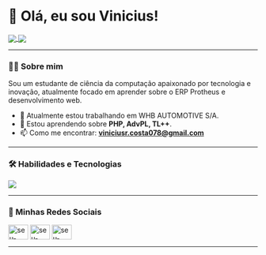 # 👋 Olá, eu sou Vinicius!

<p align="left">
  <a href="https://github.com/Vinni071">
    <img align="center" src="https://github-readme-stats.vercel.app/api?username=vinni071&show_icons=true&theme=dracula&include_all_commits=true&count_private=true"/>
  </a>
  <a href="https://github.com/Vinni071">
    <img align="center" src="https://github-readme-stats.vercel.app/api/top-langs/?username=vinni071&layout=compact&langs_count=8&theme=dracula"/>
  </a>
</p>


---

### 👨‍💻 Sobre mim

<p align="left">
  Sou um estudante de ciência da computação apaixonado por tecnologia e inovação, atualmente focado em aprender sobre o ERP Protheus e desenvolvimento web.
</p>

- 🔭 Atualmente estou trabalhando em WHB AUTOMOTIVE S/A.
- 🌱 Estou aprendendo sobre **PHP, AdvPL, TL++**.
- 📫 Como me encontrar: **viniciusr.costa078@gmail.com**

---

### 🛠️ Habilidades e Tecnologias

<p align="left">
  <a href="https://skillicons.dev">
    <img src="https://skillicons.dev/icons?i=c,cpp,html,css,js,react,py,git" />
  </a>
</p>

---

### 🔗 Minhas Redes Sociais

<p align="left">
<a href="https://www.linkedin.com/in/vinicius-rodrigues-da-costa-075543238?utm_source=share&utm_campaign=share_via&utm_content=profile&utm_medium=android_app" target="blank"><img align="center" src="https://raw.githubusercontent.com/rahuldkjain/github-profile-readme-generator/master/src/images/icons/Social/linked-in-alt.svg" alt="seu-linkedin" height="30" width="40" /></a>
<a href="https://instagram.com/vinicius_costa_071" target="blank"><img align="center" src="https://raw.githubusercontent.com/rahuldkjain/github-profile-readme-generator/master/src/images/icons/Social/instagram.svg" alt="seu-instagram" height="30" width="40" /></a>
<a href="https://vinni071.github.io/portfolio/" target="blank"><img align="center" src="https://raw.githubusercontent.com/rahuldkjain/github-profile-readme-generator/master/src/images/icons/Social/rss.svg" alt="seu-site.com" height="30" width="40" /></a>
</p>

---
